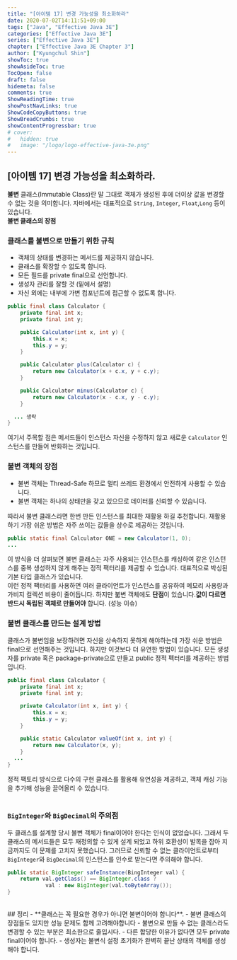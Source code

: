 ```yaml
---
title: "[아이템 17] 변경 가능성을 최소화하라"
date: 2020-07-02T14:11:51+09:00
tags: ["Java", "Effective Java 3E"]
categories: ["Effective Java 3E"]
series: ["Effective Java 3E"]
chapter: ["Effective Java 3E Chapter 3"]
author: ["Kyungchul Shin"]
showToc: true
showAsideToc: true
TocOpen: false
draft: false
hidemeta: false
comments: true
ShowReadingTime: true
showPostNavLinks: true
ShowCodeCopyButtons: true
ShowBreadCrumbs: true
showContentProgressbar: true
# cover:
#   hidden: true
#   image: "/logo/logo-effective-java-3e.png"
---
```

## [아이템 17] 변경 가능성을 최소화하라.

**불변** 클래스(Immutable Class)란 말 그대로 객체가 생성된 후에 더이상 값을 변경할 수 없는 것을 의미합니다. 자바에서는 대표적으로 `String`, `Integer`, `Float`,`Long` 등이 있습니다.</br>
**불변 클래스의 장점**

### 클래스를 불변으로 만들기 위한 규칙
- 객체의 상태를 변경하는 메서드를 제공하지 않습니다.
- 클래스를 확장할 수 없도록 합니다.
- 모든 필드를 private final으로 선언합니다.
- 생성자 관리를 잘할 것 (밑에서 설명)
- 자신 외에는 내부에 가변 컴포넌트에 접근할 수 없도록 합니다.

``` java
public final class Calculator {
    private final int x;
    private final int y;

    public Calculator(int x, int y) {
        this.x = x;
        this.y = y;
    }

    public Calculator plus(Calculator c) {
        return new Calculator(x + c.x, y + c.y);
    }

    public Calculator minus(Calculator c) {
        return new Calculator(x - c.x, y - c.y);
    }

  ... 생략
}
```
여기서 주목할 점은 메서드들이 인스턴스 자신을 수정하지 않고 새로운 `Calculator` 인스턴스를 만들어 반화하는 것입니다. 
### 불변 객체의 장점
- 불변 객체는 Thread-Safe 하므로 멀티 쓰레드 환경에서 안전하게 사용할 수 있습니다.
- 불변 객체는 하나의 상태만을 갖고 있으므로 데이터를 신뢰할 수 있습니다.

따라서 불변 클래스라면 한번 만든 인스턴스를 최대한 재활용 하길 추천합니다. 재활용 하기 가장 쉬운 방법은 자주 쓰이는 값들을 상수로 제공하는 것입니다.
``` java
public static final Calculator ONE = new Calculator(1, 0);
...
```
이 방식을 더 살펴보면 불변 클래스는 자주 사용되는 인스턴스를 캐싱하여 같은 인스턴스를 중복 생성하지 않게 해주는 정적 팩터리를 제공할 수 있습니다. 대표적으로 박싱된 기본 타입 클래스가 있습니다.</br>
이런 정적 팩터리를 사용하면 여러 클라이언트가 인스턴스를 공유하여 메모리 사용량과 가비지 컬렉션 비용이 줄어듭니다. 하지만 붋변 객체에도 **단점**이 있습니다.**값이 다르면 반드시 독립된 객체로 만들어야** 합니다. (성능 이슈)
### 불변 클래스를 만드는 설계 방법

클래스가 불변임을 보장하려면 자신을 상속하지 못하게 해야하는데 가장 쉬운 방법은 final으로 선언해주는 것입니다. 하지만 이것보다 더 유연한 방법이 있습니다. 모든 생성자를 private 혹은 package-private으로 만들고 public 정적 펙터리를 제공하는 방법입니다.
``` java
public final class Calculator {
    private final int x;
    private final int y;

    private Calculator(int x, int y) {
        this.x = x;
        this.y = y;
    }

    public static Calculator valueOf(int x, int y) {
        return new Calculator(x, y);
    }
  ...
}
```
정적 팩토리 방식으로 다수의 구현 클래스를 활용해 유연성을 제공하고, 객체 캐싱 기능을 추가해 성능을 끌어올리 수 있습니다.</br></br>
### `BigInteger`와 `BigDecimal`의 주의점</br>
두 클래스를 설계할 당시 불변 객체가 final이어야 한다는 인식이 없었습니다. 그래서 두 클래스의 메서드들은 모두 재정의할 수 있게 설계 되었고 하위 호환성이 발목을 잡아 지금까지도 이 문제를 고치지 못했습니다. 그러므로 신뢰할 수 없는 클라이언트로부터 `BigInteger`와 `BigDecimal`의 인스턴스를 인수로 받는다면 주의해야 합니다.
``` java
public static BigInteger safeInstance(BingInteger val) {
    return val.getClass() == BigInteger.class ?
            val : new BigInteger(val.toByteArray());
}
```
</br>
## 정리
-   **클래스는 꼭 필요한 경우가 아니면 불변이어야 합니다**. 
-   불변 클래스의 장점들도 있지만 성능 문제도 함께 고려해야합니다
-   불변으로 만들 수 없는 클래스라도 변경할 수 있는 부분은 최소한으로 줄입시다.
-   다른 합당한 이유가 없다면 모두 private final이어야 합니다.
-   생성자는 불변식 설정 초기화가 완벽히 끝난 상태의 객체를 생성해야 합니다.
